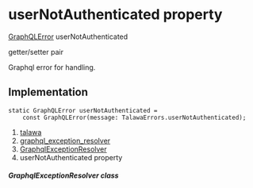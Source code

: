 
<div>

# userNotAuthenticated property

</div>


[GraphQLError](https://pub.dev/documentation/gql_exec/1.1.1-alpha+1699813812660/graphql_flutter/GraphQLError-class.html)
userNotAuthenticated


getter/setter pair




Graphql error for handling.



## Implementation

``` language-dart
static GraphQLError userNotAuthenticated =
    const GraphQLError(message: TalawaErrors.userNotAuthenticated);
```







1.  [talawa](../../index.html)
2.  [graphql_exception_resolver](../../exceptions_graphql_exception_resolver/)
3.  [GraphqlExceptionResolver](../../exceptions_graphql_exception_resolver/GraphqlExceptionResolver-class.html)
4.  userNotAuthenticated property

##### GraphqlExceptionResolver class







